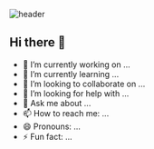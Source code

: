 

![header](https://capsule-render.vercel.app/api?type=blur&height=310&color=gradient&text=Lim%20%it&fontAlign=51&animation=fadeIn&textBg=false&reversal=false)


## Hi there 👋

- 🔭 I’m currently working on ...
- 🌱 I’m currently learning ...
- 👯 I’m looking to collaborate on ...
- 🤔 I’m looking for help with ...
- 💬 Ask me about ...
- 📫 How to reach me: ...
- 😄 Pronouns: ...
- ⚡ Fun fact: ...

